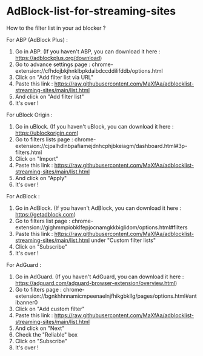 # AdBlock-list-for-streaming-sites

How to the filter list in your ad blocker ?


For ABP (AdBlock Plus) :

1. Go in ABP. (If you haven't ABP, you can download it here : https://adblockplus.org/download)
2. Go to advance settings page : chrome-extension://cfhdojbkjhnklbpkdaibdccddilifddb/options.html
3. Click on "Add filter list via URL"
4. Paste this link : https://raw.githubusercontent.com/MaXfAa/adblocklist-streaming-sites/main/list.html
5. And click on "Add filter list"
6. It's over !



For uBlock Origin :

1. Go in uBlock. (If you haven't uBlock, you can download it here : https://ublockorigin.com)
2. Go to filters lists page : chrome-extension://cjpalhdlnbpafiamejdnhcphjbkeiagm/dashboard.html#3p-filters.html
3. Click on "Import"
4. Paste this link : https://raw.githubusercontent.com/MaXfAa/adblocklist-streaming-sites/main/list.html
5. And click on "Apply"
6. It's over !



For AdBlock :

1. Go in AdBlock. (If you haven't AdBlock, you can download it here : https://getadblock.com)
2. Go to filters list page : chrome-extension://gighmmpiobklfepjocnamgkkbiglidom/options.html#filters
3. Paste this link : https://raw.githubusercontent.com/MaXfAa/adblocklist-streaming-sites/main/list.html under "Custom filter lists"
4. Click on "Subscribe"
5. It's over !



For AdGuard :

1. Go in AdGuard. (If you haven't AdGuard, you can download it here : https://adguard.com/adguard-browser-extension/overview.html)
2. Go to filters page : chrome-extension://bgnkhhnnamicmpeenaelnjfhikgbkllg/pages/options.html#antibanner0
3. Click on "Add custom filter"
4. Paste this link : https://raw.githubusercontent.com/MaXfAa/adblocklist-streaming-sites/main/list.html
5. And click on "Next"
6. Check the "Reliable" box
7. Click on "Subscribe"
8. It's over !
